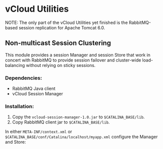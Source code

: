 # vCloud Utilities

NOTE: The only part of the vCloud Utilities yet finished is the RabbitMQ-based
session replication for Apache Tomcat 6.0.

## Non-multicast Session Clustering

This module provides a session Manager and session Store that work in concert
with RabbitMQ to provide session failover and cluster-wide load-balancing without
relying on sticky sessions.

### Dependencies:

* RabbitMQ Java client
* vCloud Session Manager

### Installation:

1. Copy the `vcloud-session-manager-1.0.jar` to `$CATALINA_BASE/lib`.
2. Copy RabbitMQ client jar to `$CATALINA_BASE/lib`.

In either `META-INF/context.xml` or `$CATALINA_BASE/conf/Catalina/localhost/myapp.xml`
configure the Manager and Store:

<pre><code><Context path="/myapp" distributable="true">
	<Manager className="com.jbrisbin.vcloud.session.CloudManager"
					 maxInactiveInterval="900">
		<Store className="com.jbrisbin.vcloud.session.CloudStore"
					 mqHost="mq.cloud.mycompany.com"
					 mqPort="5672"
					 mqUser="cloud"
					 mqPassword="mypass"
					 mqVirtualHost="/"
					 storeId="${store.id}"
					 eventsExchange="vcloud.session.events"
					 eventsQueue="vcloud.session.${store.id}"
					 replicationEventsExchange="vcloud.replication.events"
					 replicationEventsQueue="vcloud.replication.${store.id}"
					 replicationEventsRoutingKey="vcloud.session.replication"
					 sourceEventsExchange="vcloud.source.events"
					 sourceEventsQueue="vcloud.source.${store.id}"
					 sourceEventsRoutingPrefix="vcloud.source."
					 loadTimeout="15"/>
	</Manager>
</Context>
</code></pre>
